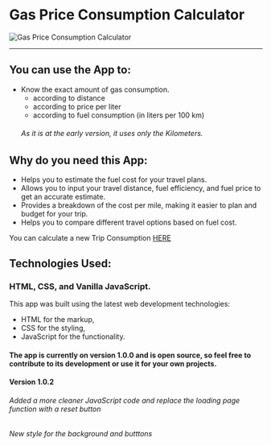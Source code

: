 # Gas Price Consumption Calculator
![Gas Price Consumption Calculator ](https://user-images.githubusercontent.com/56940002/223097721-6b2b5d42-ee57-40ba-8541-e89e317306fc.png)

___
## You can use the App to:
* Know the exact amount of gas consumption.
  * according to distance
  * according to price per liter
  * according to fuel consumption (in liters per 100 km)
  ###### As it is at the early version, it uses only the Kilometers.
## Why do you need this App:
* Helps you to estimate the fuel cost for your travel plans.
* Allows you to input your travel distance, fuel efficiency, and fuel price to get an accurate estimate.
* Provides a breakdown of the cost per mile, making it easier to plan and budget for your trip.
* Helps you to compare different travel options based on fuel cost.

 You can calculate a new Trip Consumption [HERE](https://luc-constantin.github.io/Gas-Consumption/)

## Technologies Used:
### HTML, CSS, and Vanilla JavaScript.
This app was built using the latest web development technologies: 
* HTML for the markup, 
* CSS for the styling, 
* JavaScript for the functionality. 
#### The app is currently on version 1.0.0 and is open source, so feel free to contribute to its development or use it for your own projects.

#### Version 1.0.2 
###### Added a more cleaner JavaScript code and replace the loading page function with a reset button
###### New style for the background and butttons
